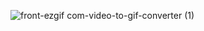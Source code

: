 ![front-ezgif com-video-to-gif-converter (1)](https://github.com/user-attachments/assets/0ddfee7f-e9e1-4aaf-9f30-7c3a0d9c4c7e)
